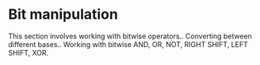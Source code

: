 # Bit manipulation
This section involves working with bitwise operators.. 
Converting between different bases..
Working with bitwise AND, OR, NOT, RIGHT SHIFT, LEFT SHIFT, XOR.

